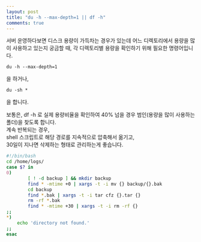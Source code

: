 ```yaml
---
layout: post
title: "du -h --max-depth=1 || df -h"
comments: true
---
```


서버 운영하다보면 디스크 용량이 가득차는 경우가 있는데 어느 디렉토리에서 용량을 많이 사용하고 있는지 궁금할 때, 각 디렉토리별 용량을 확인하기 위해 필요한 명령어입니다.  

```
du -h --max-depth=1
```

을 하거나,  

```
du -sh *
```

을 합니다.  

보통은, df -h 로 실제 용량비율을 확인하여 40% 넘을 경우 범인(용량을 많이 사용하는 폴더)을 찾도록 합니다.  
계속 반복되는 경우,  
shell 스크립트로 해당 경로를 지속적으로 압축해서 옮기고,  
30일이 지나면 삭제하는 형태로 관리하는게 좋습니다.     


```sh
#!/bin/bash
cd /home/logs/
case $? in
0)
        [ ! -d backup ] && mkdir backup
        find * -mtime +0 | xargs -t -i mv {} backup/{}.bak
        cd backup
        find *.bak | xargs -t -i tar cfz {}.tar {}
        rm -rf *.bak
        find * -mtime +30 | xargs -t -i rm -rf {}
;;
*)
    echo 'directory not found.'
;;
esac
```

